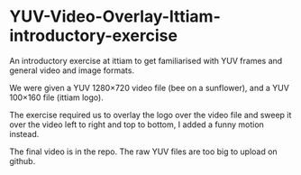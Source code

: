 # YUV-Video-Overlay-Ittiam-introductory-exercise
An introductory exercise at ittiam to get familiarised with YUV frames and general video and image formats.

We were given a YUV 1280$\times$720 video file (bee on a sunflower), and a YUV 100$\times$160 file (ittiam logo).

The exercise required us to overlay the logo over the video file and sweep it over the video left to right and top to bottom, I added a funny motion instead.

The final video is in the repo. The raw YUV files are too big to upload on github.
